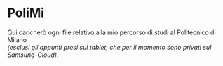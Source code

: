 # PoliMi

Qui caricherò ogni file relativo alla mio percorso di studi al Politecnico di Milano \
_(esclusi gli appunti presi sul tablet, che per il momento sono privati sul Samsung-Cloud)_.
